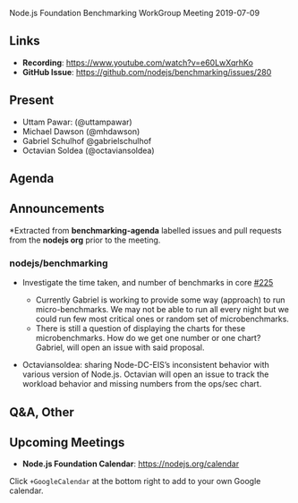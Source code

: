 
Node.js Foundation Benchmarking WorkGroup Meeting 2019-07-09

## Links

* **Recording**: https://www.youtube.com/watch?v=e60LwXqrhKo
* **GitHub Issue**: https://github.com/nodejs/benchmarking/issues/280

## Present

* Uttam Pawar: (@uttampawar)
* Michael Dawson (@mhdawson) 
* Gabriel Schulhof @gabrielschulhof
* Octavian Soldea (@octaviansoldea)

## Agenda

## Announcements
 
 *Extracted from **benchmarking-agenda** labelled issues and pull requests from the **nodejs org** prior to the meeting.

 ### nodejs/benchmarking

 * Investigate the time taken, and number of benchmarks in core [#225](https://github.com/nodejs/benchmarking/issues/225)
   * Currently Gabriel is working to provide some way (approach) to run micro-benchmarks. We may not be able to run all every night but we could run few most critical ones or random set of microbenchmarks.
   * There is still a question of displaying the charts for these microbenchmarks. How do we get one number or one chart? Gabriel, will open an issue with said proposal.

 * Octaviansoldea: sharing Node-DC-EIS’s inconsistent behavior with various version of Node.js. Octavian will open an issue to track the workload behavior and missing numbers from the ops/sec chart.

 ## Q&A, Other

 ## Upcoming Meetings

 * **Node.js Foundation Calendar**: https://nodejs.org/calendar

 Click `+GoogleCalendar` at the bottom right to add to your own Google calendar.

